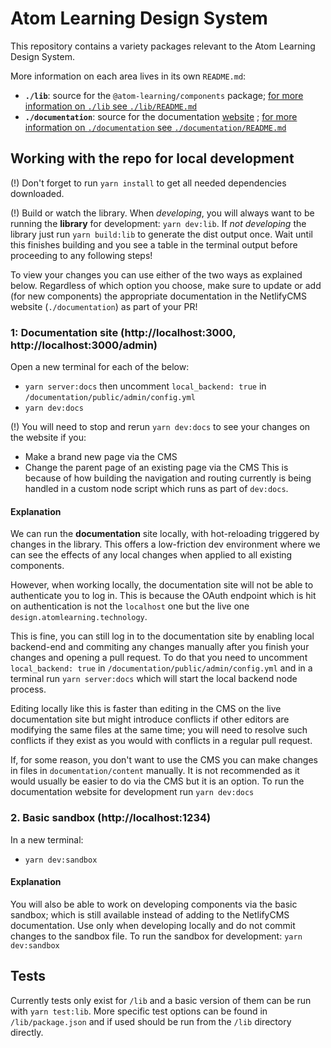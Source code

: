 # Atom Learning Design System

This repository contains a variety packages relevant to the Atom Learning Design System.

More information on each area lives in its own `README.md`:

- **`./lib`**: source for the `@atom-learning/components` package; [for more information on `./lib` see `./lib/README.md`](https://github.com/Atom-Learning/components/tree/main/lib#readme)
- **`./documentation`**: source for the documentation [website](https://design.atomlearning.technology/) ; [for more information on `./documentation` see `./documentation/README.md`](https://github.com/Atom-Learning/components/tree/main/documentation#readme)

## Working with the repo for local development

(!) Don't forget to run `yarn install` to get all needed dependencies downloaded.

(!) Build or watch the library.
When _developing_, you will always want to be running the **library** for development: `yarn dev:lib`.
If _not developing_ the library just run `yarn build:lib` to generate the dist output once. Wait until this finishes building and you see a table in the terminal output before proceeding to any following steps!

To view your changes you can use either of the two ways as explained below. Regardless of which option you choose, make sure to update or add (for new components) the appropriate documentation in the NetlifyCMS website (`./documentation`) as part of your PR!

### 1: Documentation site (http://localhost:3000, http://localhost:3000/admin)

Open a new terminal for each of the below:

- `yarn server:docs` then uncomment `local_backend: true` in `/documentation/public/admin/config.yml`
- `yarn dev:docs`

(!) You will need to stop and rerun `yarn dev:docs` to see your changes on the website if you:

- Make a brand new page via the CMS
- Change the parent page of an existing page via the CMS
  This is because of how building the navigation and routing currently is being handled in a custom node script which runs as part of `dev:docs`.

#### Explanation

We can run the **documentation** site locally, with hot-reloading triggered by changes in the library. This offers a low-friction dev environment where we can see the effects of any local changes when applied to all existing components.

However, when working locally, the documentation site will not be able to authenticate you to log in. This is because the OAuth endpoint which is hit on authentication is not the `localhost` one but the live one `design.atomlearning.technology`.

This is fine, you can still log in to the documentation site by enabling local backend-end and commiting any changes manually after you finish your changes and opening a pull request.
To do that you need to uncomment `local_backend: true` in `/documentation/public/admin/config.yml` and in a terminal run `yarn server:docs` which will start the local backend node process.

Editing locally like this is faster than editing in the CMS on the live documentation site but might introduce conflicts if other editors are modifying the same files at the same time; you will need to resolve such conflicts if they exist as you would with conflicts in a regular pull request.

If, for some reason, you don't want to use the CMS you can make changes in files in `documentation/content` manually. It is not recommended as it would usually be easier to do via the CMS but it is an option. To run the documentation website for development run `yarn dev:docs`

### 2. Basic sandbox (http://localhost:1234)

In a new terminal:

- `yarn dev:sandbox`

#### Explanation

You will also be able to work on developing components via the basic sandbox; which is still available instead of adding to the NetlifyCMS documentation. Use only when developing locally and do not commit changes to the sandbox file. To run the sandbox for development: `yarn dev:sandbox`

## Tests

Currently tests only exist for `/lib` and a basic version of them can be run with `yarn test:lib`. More specific test options can be found in `/lib/package.json` and if used should be run from the `/lib` directory directly.
